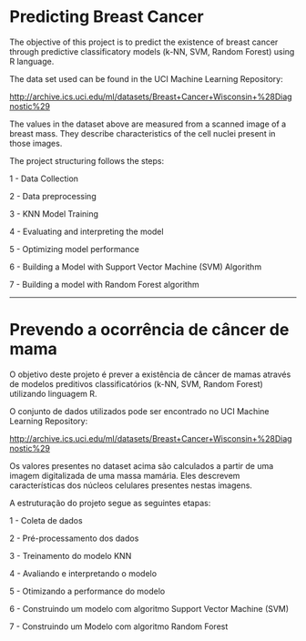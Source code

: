 # Predicting Breast Cancer

The objective of this project is to predict the existence of breast cancer through predictive classificatory models (k-NN, SVM, Random Forest) using R language.

The data set used can be found in the UCI Machine Learning Repository:

http://archive.ics.uci.edu/ml/datasets/Breast+Cancer+Wisconsin+%28Diagnostic%29

The values in the dataset above are measured from a scanned image of a breast mass. They describe characteristics of the cell nuclei present in those images.

The project structuring follows the steps:

1 - Data Collection

2 - Data preprocessing

3 - KNN Model Training

4 - Evaluating and interpreting the model

5 - Optimizing model performance

6 - Building a Model with Support Vector Machine (SVM) Algorithm

7 - Building a model with Random Forest algorithm

--------------------------------------------------------------------------------------------------------------------------------

# Prevendo a ocorrência de câncer de mama

O objetivo deste projeto é prever a existência de câncer de mamas através de modelos preditivos classificatórios (k-NN, SVM, Random Forest) utilizando linguagem R. 

O conjunto de dados utilizados pode ser encontrado no UCI Machine Learning Repository:

http://archive.ics.uci.edu/ml/datasets/Breast+Cancer+Wisconsin+%28Diagnostic%29 

Os valores presentes no dataset acima são calculados a partir de uma imagem digitalizada de uma massa mamária. Eles descrevem características dos núcleos celulares presentes nestas imagens.

A estruturação do projeto segue as seguintes etapas:

1 - Coleta de dados

2 - Pré-processamento dos dados

3 - Treinamento do modelo KNN

4 - Avaliando e interpretando o modelo

5 - Otimizando a performance do modelo

6 - Construindo um modelo com algoritmo Support Vector Machine (SVM)

7 - Construindo um Modelo com algoritmo Random Forest

